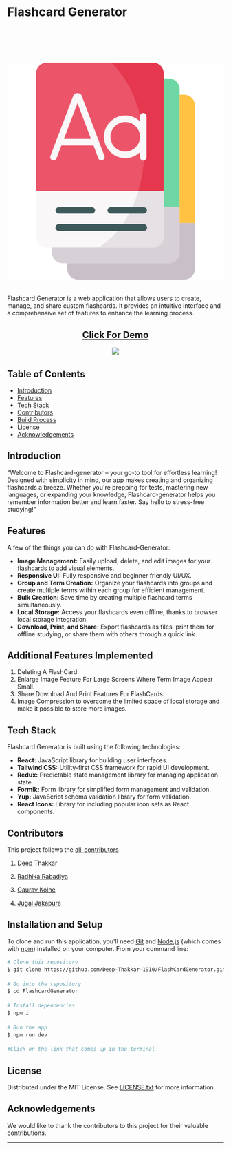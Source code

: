 # Flashcard Generator

<h1 align="center">
  <br>

[![logo](./public/flash-cards.png)](https://abflashcardgenerator.netlify.app)

</h1>

Flashcard Generator is a web application that allows users to create, manage, and share custom flashcards. It provides an intuitive interface and a comprehensive set of features to enhance the learning process.

<h2 align='center'>
<a href='https://abflashcardgenerator.netlify.app' target="_blank">Click For Demo</a>
</h2>

<p align="center">  
  <a href="https://opensource.org/licenses/MIT">
      <img src="https://img.shields.io/badge/License-MIT-yellow.svg">
  </a>
</p>

## Table of Contents

- [Introduction](#introduction)
- [Features](#features)
- [Tech Stack](#tech-stack)
- [Contributors](#contributors)
- [Build Process](#build-process)
- [License](#license)
- [Acknowledgements](#acknowledgements)

## Introduction

"Welcome to Flashcard-generator – your go-to tool for effortless learning! Designed with simplicity in mind, our app makes creating and organizing flashcards a breeze. Whether you're prepping for tests, mastering new languages, or expanding your knowledge, Flashcard-generator helps you remember information better and learn faster. Say hello to stress-free studying!"

## Features

A few of the things you can do with Flashcard-Generator:

- **Image Management:** Easily upload, delete, and edit images for your flashcards to add visual elements.
- **Responsive UI:** Fully responsive and beginner friendly UI/UX.
- **Group and Term Creation:** Organize your flashcards into groups and create multiple terms within each group for efficient management.
- **Bulk Creation:** Save time by creating multiple flashcard terms simultaneously.
- **Local Storage:** Access your flashcards even offline, thanks to browser local storage integration.
- **Download, Print, and Share:** Export flashcards as files, print them for offline studying, or share them with others through a quick link.

## Additional Features Implemented

1. Deleting A FlashCard.
2. Enlarge Image Feature For Large Screens Where Term Image Appear Small.
3. Share Download And Print Features For FlashCards.
4. Image Compression to overcome the limited space of local storage and make it possible to store more images.

## Tech Stack

Flashcard Generator is built using the following technologies:

- **React:** JavaScript library for building user interfaces.
- **Tailwind CSS:** Utility-first CSS framework for rapid UI development.
- **Redux:** Predictable state management library for managing application state.
- **Formik:** Form library for simplified form management and validation.
- **Yup:** JavaScript schema validation library for form validation.
- **React Icons:** Library for including popular icon sets as React components.

## Contributors

This project follows the [all-contributors](https://github.com/Deep-Thakkar-1910/FlashCardGenerator.git)

1. [Deep Thakkar](https://github.com/Deep-Thakkar-1910)

2. [Radhika Rabadiya](https://github.com/Radhika-Rabadiya)

3. [Gaurav Kolhe](https://github.com/kolhegaurav)

4. [Jugal Jakapure](https://github.com/juggu140896)

## Installation and Setup

To clone and run this application, you'll need [Git](https://git-scm.com) and [Node.js](https://nodejs.org/en/download/) (which comes with [npm](http://npmjs.com)) installed on your computer. From your command line:

```bash
# Clone this repository
$ git clone https://github.com/Deep-Thakkar-1910/FlashCardGenerator.git

# Go into the repository
$ cd FlashcardGenerator

# Install dependencies
$ npm i

# Run the app
$ npm run dev

#Click on the link that comes up in the terminal

```

## License

Distributed under the MIT License. See [LICENSE.txt](./LICENSE.txt) for more information.

## Acknowledgements

We would like to thank the contributors to this project for their valuable contributions.

---
